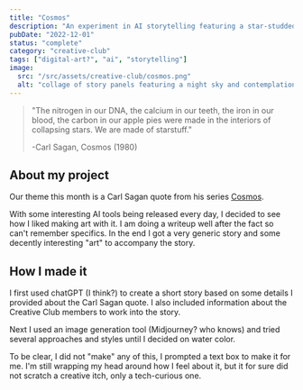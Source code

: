 ```yaml
---
title: "Cosmos"
description: "An experiment in AI storytelling featuring a star-studded cast. Us!"
pubDate: "2022-12-01"
status: "complete"
category: "creative-club"
tags: ["digital-art?", "ai", "storytelling"]
image:
  src: "/src/assets/creative-club/cosmos.png"
  alt: "collage of story panels featuring a night sky and contemplation of the cosmos"
---
```


> "The nitrogen in our DNA, the calcium in our teeth, the iron in our blood, the carbon in our apple pies were made in the interiors of collapsing stars. We are made of starstuff."
>
> -Carl Sagan, Cosmos (1980)

## About my project

Our theme this month is a Carl Sagan quote from his series [Cosmos](https://en.wikipedia.org/wiki/Cosmos:_A_Personal_Voyage).

With some interesting AI tools being released every day, I decided to see how I liked making art with it. I am doing a writeup well after the fact so can't remember specifics. In the end I got a very generic story and some decently interesting "art" to accompany the story.

## How I made it

I first used chatGPT (I think?) to create a short story based on some details I provided about the Carl Sagan quote. I also included information about the Creative Club members to work into the story.

Next I used an image generation tool (Midjourney? who knows) and tried several approaches and styles until I decided on water color.

To be clear, I did not "make" any of this, I prompted a text box to make it for me. I'm still wrapping my head around how I feel about it, but it for sure did not scratch a creative itch, only a tech-curious one.
